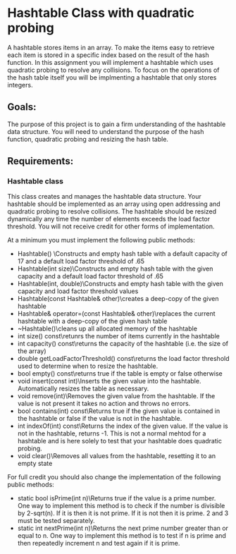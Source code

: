 # Hashtable Class with quadratic probing

A hashtable stores items in an array.  To make the items easy to retrieve each
item is stored in a specific index based on the result of the hash function.
In this assignment you will implement a hashtable which uses quadratic probing
to resolve any collisions. To focus on the operations of the hash table itself
you will be implmenting a hashtable that only stores integers.

## Goals:
The purpose of this project is to gain a firm understanding of the hashtable
data structure.  You will need to understand the purpose of the hash function,
quadratic probing and resizing the hash table.

## Requirements:

### **Hashtable class**

This class creates and manages the hashtable data structure.
Your hashtable should be implemented as an array using open addressing and
quadratic probing to resolve collisions.  The hashtable should be resized
dynamically any time the number of elements exceeds the load factor threshold.
You will not receive credit for other forms of implementation.

At a minimum you must implement the following public methods:

+ Hashtable() \\Constructs and empty hash table with a default capacity of 17 and a default load factor threshold of .65
+ Hashtable(int size)\\Constructs and empty hash table with the given capacity and a default load factor threshold of .65
+ Hashtable(int, double)\\Constructs and empty hash table with the given capacity and load factor threshold values
+ Hashtable(const Hashtable& other)\\creates a deep-copy of the given hashtable
+ Hashtable& operator=(const Hashtable& other)\\replaces the current hashtable with a deep-copy of the given hash table
+ ~Hashtable()\\cleans up all allocated memory of the hashtable
+ int size() const\\retunrs the number of items currently in the hashtable
+ int capacity() const\\returns the capacity of the hashtable (i.e. the size of the array)
+ double getLoadFactorThreshold() const\\returns the load factor threshold used to determine when to resize the hashtable.
+ bool empty() const\\returns true if the table is empty or false otherwise
+ void insert(const int)\\Inserts the given value into the hashtable.  Automatically resizes the table as necessary.
+ void remove(int)\\Removes the given value from the hashtable.  If the value is not present it takes no action and throws no errors.
+ bool contains(int) const\\Returns true if the given value is contained in the hashtable or false if the value is not in the hashtable.
+ int indexOf(int) const\\Returns the index of the given value.  If the value is not in the hashtable, returns -1.  This is not a normal mehtod for a hashtable and is here solely to test that your hashtable does quadratic probing.
+ void clear()\\Removes all values from the hashtable, resetting it to an empty state

For full credit you should also change the implementation of the following public methods:

+ static bool isPrime(int n)\\Returns true if the value is a prime number. One way to implement this method is to check if the number is divisible by 2-sqrt(n).  If it is then it is not prime.  If it is not then it is prime.  2 and 3 must be tested separately.
+ static int nextPrime(int n)\\Returns the next prime number greater than or equal to n.  One way to implement this method is to test if n is prime and then repeatedly increment n and test again if it is prime.



